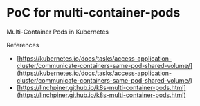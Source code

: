 # PoC for multi-container-pods
Multi-Container Pods in Kubernetes

References
- [https://kubernetes.io/docs/tasks/access-application-cluster/communicate-containers-same-pod-shared-volume/](https://kubernetes.io/docs/tasks/access-application-cluster/communicate-containers-same-pod-shared-volume/)
- [https://linchpiner.github.io/k8s-multi-container-pods.html](https://linchpiner.github.io/k8s-multi-container-pods.html)

